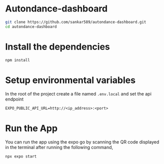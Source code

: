 # Autondance-dashboard

```bash
git clone https://github.com/sankar589/autondance-dashboard.git
cd autondance-dashboard
```

# Install the dependencies

```bash
npm install
```

# Setup environmental variables

In the root of the project create a file named `.env.local` and set the api endpoint
```env
EXPO_PUBLIC_API_URL=http://<ip_address>:<port>
```


# Run the App

You can run the app using the expo go by scanning the QR code displayed in the terminal after running the following command,
```bash
npx expo start
```
